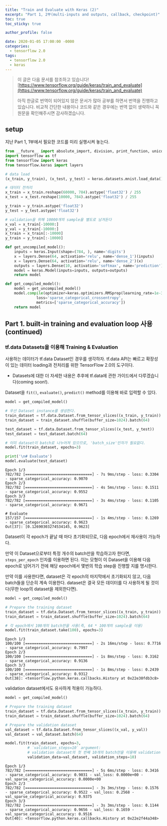 ```yaml
---
title: "Train and Evaluate with Keras (2)"
excerpt: "Part 1, 2부(multi-inputs and outputs, callback, checkpoint)"
toc: true
toc_sticky: true

author_profile: false

date: 2020-01-05 17:00:00 -0000
categories: 
  - tensorflow 2.0
tags:
  - tensorflow 2.0
  - keras
---
```

> 이 글은 다음 문서를 참조하고 있습니다!
>[https://www.tensorflow.org/guide/keras/train_and_evaluate](https://www.tensorflow.org/guide/keras/train_and_evaluate)
> 
> 아직 한글로 번역이 되어있지 않은 문서가 많아 공부를 하면서 번역을 진행하고 있습니다.
> 비교적 간단한 내용이나 코드와 같은 경우에는 번역 없이 생략하니 꼭 원문을 확인해주시면 감사하겠습니다.

## setup
지난 Part 1, 1부에서 필요한 코드를 미리 실행시켜 놓는다.
```python
from __future__ import absolute_import, division, print_function, unicode_literals
import tensorflow as tf
from tensorflow import keras
from tensorflow.keras import layers

# data load
(x_train, y_train), (x_test, y_test) = keras.datasets.mnist.load_data()

# 데이터 전처리
x_train = x_train.reshape(60000, 784).astype('float32') / 255
x_test = x_test.reshape(10000, 784).astype('float32') / 255

y_train = y_train.astype('float32')
y_test = y_test.astype('float32')

# validation을 위해 10000개의 sample을 별도로 남겨둔다
x_val = x_train[-10000:]
y_val = y_train[-10000:]
x_train = x_train[:-10000]
y_train = y_train[:-10000]

def get_uncompiled_model():
    inputs = keras.Input(shape=(784, ), name='digits')
    x = layers.Dense(64, activation='relu', name='dense_1')(inputs)
    x = layers.Dense(64, activation='relu', name='dense_2')(x)
    outputs = layers.Dense(10, activation='softmax', name='prediction')(x)
    model = keras.Model(inputs=inputs, outputs=outputs)
    return model

def get_compiled_model():
    model = get_uncompiled_model()
    model.compile(optimizer=keras.optimizers.RMSprop(learning_rate=1e-3),
              loss='sparse_categorical_crossentropy',
              metrics=['sparse_categorical_accuracy'])
    return model
```
## Part 1. built-in training and evaluation loop 사용(continued)

### tf.data Datasets을 이용해 Training & Evaluation

사용하는 데이터가 tf.data Dataset인 경우를 생각하자. tf.data API는 빠르고 확장성이 있는 데이터 loading과 전처리를 위한 TensorFlow 2.0의 도구이다. 
* Datasets에 대한 더 자세한 내용은 추후에 tf.data에 관한 가이드에서 다루겠습니다(coming soon!).

Dataset을 `fit()`, `evaluate()`, `predict()` method를 이용해 바로 입력할 수 있다.

```python
model = get_compiled_model()

# 우선 Dataset instance를 생성한다.
train_dataset = tf.data.Dataset.from_tensor_slices((x_train, y_train))
train_dataset = train_dataset.shuffle(buffer_size=1024).batch(64)

test_dataset = tf.data.Dataset.from_tensor_slices((x_test, y_test))
test_dataset = test_dataset.batch(64)

# 이미 dataset이 batch로 나누어져 있으므로, 'batch_size'인자가 필요없다.
model.fit(train_dataset, epochs=3)

print('\n# Evaluate')
model.evaluate(test_dataset)
```
```
Epoch 1/3
782/782 [==============================] - 7s 9ms/step - loss: 0.3304 - sparse_categorical_accuracy: 0.9070
Epoch 2/3
782/782 [==============================] - 4s 5ms/step - loss: 0.1511 - sparse_categorical_accuracy: 0.9552
Epoch 3/3
782/782 [==============================] - 3s 4ms/step - loss: 0.1105 - sparse_categorical_accuracy: 0.9671

# Evaluate
157/157 [==============================] - 1s 4ms/step - loss: 0.1269 - sparse_categorical_accuracy: 0.9623
Out[37]: [0.12690303274534145, 0.9623]
```
Dataset이 각 epoch가 끝날 때 마다 초기화되므로, 다음 epoch에서 재사용이 가능하다.

만약 이 Dataset으로부터 특정 개수의 batch만을 학습하고자 한다면, `steps_per_epoch` 인자를 이용하면 된다. 이는 모형이 이 Dataset을 이용해 다음 epoch로 넘어가기 전에 해당 epoch에서 몇번의 학습 step을 진행할 지를 명시한다.

만약 이를 사용한다면, dataset은 각 epoch의 마지막에서 초기화되지 않고, 다음 batch들을 단순히 계속 이용한다. dataset은 결국 모든 데이터를 다 사용하게 될 것이다(무한 loop의 dataset을 제외한다면).

```python
model = get_compiled_model()

# Prepare the training dataset
train_dataset = tf.data.Dataset.from_tensor_slices((x_train, y_train))
train_dataset = train_dataset.shuffle(buffer_size=1024).batch(64)

# 각 epoch에서 100개의 batch만을 사용(즉, 64 * 100개의 sample을 이용)
model.fit(train_dataset.take(100), epochs=3)
```
```
Epoch 1/3
100/100 [==============================] - 2s 16ms/step - loss: 0.7716 - sparse_categorical_accuracy: 0.7997
Epoch 2/3
100/100 [==============================] - 1s 8ms/step - loss: 0.3162 - sparse_categorical_accuracy: 0.9136
Epoch 3/3
100/100 [==============================] - 1s 8ms/step - loss: 0.2439 - sparse_categorical_accuracy: 0.9312
Out[38]: <tensorflow.python.keras.callbacks.History at 0x22e30fdb3c8>
```
validation dataset에서도 유사하게 적용이 가능하다.
```python
model = get_compiled_model()

# Prepare the training dataset
train_dataset = tf.data.Dataset.from_tensor_slices((x_train, y_train))
train_dataset = train_dataset.shuffle(buffer_size=1024).batch(64)

# Prepare the validation dataset
val_dataset = tf.data.Dataset.from_tensor_slices((x_val, y_val))
val_dataset = val_dataset.batch(64)

model.fit(train_dataset, epochs=3,
          # `validation_steps=10` argument: 
          # validation dataset의 첫 번째 10개의 batch만을 이용해 validation 과정을 진행
          validation_data=val_dataset, validation_steps=10)
```
```
Epoch 1/3
782/782 [==============================] - 5s 6ms/step - loss: 0.3416 - sparse_categorical_accuracy: 0.9031 - val_loss: 0.0000e+00 - val_sparse_categorical_accuracy: 0.0000e+00
Epoch 2/3
782/782 [==============================] - 3s 3ms/step - loss: 0.1576 - sparse_categorical_accuracy: 0.9522 - val_loss: 0.2568 - val_sparse_categorical_accuracy: 0.9375
Epoch 3/3
782/782 [==============================] - 3s 3ms/step - loss: 0.1144 - sparse_categorical_accuracy: 0.9656 - val_loss: 0.1659 - val_sparse_categorical_accuracy: 0.9516
Out[40]: <tensorflow.python.keras.callbacks.History at 0x22e2f44a348>
```

<!--stackedit_data:
eyJoaXN0b3J5IjpbLTEzMTU3NzcwNjBdfQ==
-->